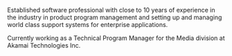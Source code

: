 Established software professional with close to 10 years of experience in the industry in product program management and setting up and managing world class support systems for enterprise applications. 

Currently working as a Technical Program Manager for the Media division at Akamai Technologies Inc.

